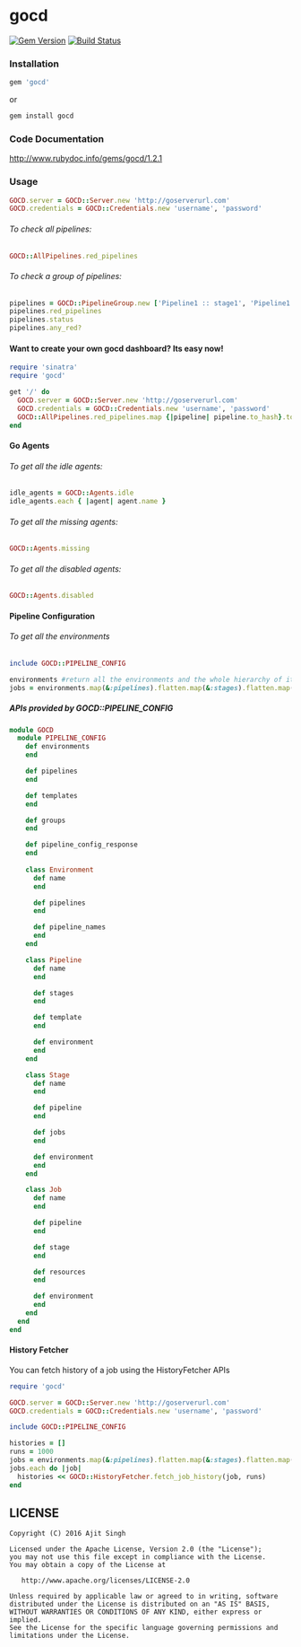 # gocd

[![Gem Version](https://badge.fury.io/rb/gocd.svg)](https://badge.fury.io/rb/gocd)
[![Build Status](https://travis-ci.org/ajitsing/gocd.svg?branch=master)](https://travis-ci.org/ajitsing/gocd)

### Installation
```ruby
gem 'gocd'
```

or

```bash
gem install gocd
```

### Code Documentation
http://www.rubydoc.info/gems/gocd/1.2.1

### Usage

```ruby
GOCD.server = GOCD::Server.new 'http://goserverurl.com'
GOCD.credentials = GOCD::Credentials.new 'username', 'password'
```

###### To check all pipelines:
```ruby
GOCD::AllPipelines.red_pipelines
```

###### To check a group of pipelines:

```ruby
pipelines = GOCD::PipelineGroup.new ['Pipeline1 :: stage1', 'Pipeline1 :: stage2', 'Pipeline2 :: stage1']
pipelines.red_pipelines
pipelines.status
pipelines.any_red?
```

#### Want to create your own gocd dashboard? Its easy now!
```ruby
require 'sinatra'
require 'gocd'

get '/' do
  GOCD.server = GOCD::Server.new 'http://goserverurl.com'
  GOCD.credentials = GOCD::Credentials.new 'username', 'password'
  GOCD::AllPipelines.red_pipelines.map {|pipeline| pipeline.to_hash}.to_json
end
```

#### Go Agents
###### To get all the idle agents:
```ruby
idle_agents = GOCD::Agents.idle
idle_agents.each { |agent| agent.name }
```

###### To get all the missing agents:
```ruby
GOCD::Agents.missing
```

###### To get all the disabled agents:
```ruby
GOCD::Agents.disabled
```

#### Pipeline Configuration

###### To get all the environments
```ruby
include GOCD::PIPELINE_CONFIG

environments #return all the environments and the whole hierarchy of it
jobs = environments.map(&:pipelines).flatten.map(&:stages).flatten.map(&:jobs).flatten
```

##### APIs provided by GOCD::PIPELINE_CONFIG
```ruby
module GOCD
  module PIPELINE_CONFIG
    def environments
    end

    def pipelines
    end

    def templates
    end

    def groups
    end

    def pipeline_config_response
    end
    
    class Environment
      def name
      end

      def pipelines
      end

      def pipeline_names
      end
    end

    class Pipeline
      def name
      end

      def stages
      end

      def template
      end

      def environment
      end
    end

    class Stage
      def name
      end

      def pipeline
      end

      def jobs
      end

      def environment
      end
    end

    class Job
      def name
      end

      def pipeline
      end

      def stage
      end

      def resources
      end

      def environment
      end
    end
  end
end
```

#### History Fetcher
You can fetch history of a job using the HistoryFetcher APIs
```ruby
require 'gocd'

GOCD.server = GOCD::Server.new 'http://goserverurl.com'
GOCD.credentials = GOCD::Credentials.new 'username', 'password'

include GOCD::PIPELINE_CONFIG

histories = []
runs = 1000
jobs = environments.map(&:pipelines).flatten.map(&:stages).flatten.map(&:jobs).flatten
jobs.each do |job|
  histories << GOCD::HistoryFetcher.fetch_job_history(job, runs)
end
```

LICENSE
-------

```LICENSE
Copyright (C) 2016 Ajit Singh

Licensed under the Apache License, Version 2.0 (the "License");
you may not use this file except in compliance with the License.
You may obtain a copy of the License at

   http://www.apache.org/licenses/LICENSE-2.0

Unless required by applicable law or agreed to in writing, software
distributed under the License is distributed on an "AS IS" BASIS,
WITHOUT WARRANTIES OR CONDITIONS OF ANY KIND, either express or implied.
See the License for the specific language governing permissions and
limitations under the License.
```
